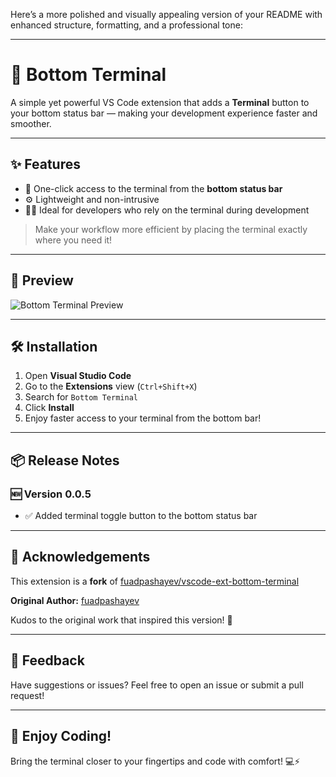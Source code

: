 Here’s a more polished and visually appealing version of your README with enhanced structure, formatting, and a professional tone:

---

# 🚀 Bottom Terminal

A simple yet powerful VS Code extension that adds a **Terminal** button to your bottom status bar — making your development experience faster and smoother.

---

## ✨ Features

* 📌 One-click access to the terminal from the **bottom status bar**
* ⚙️ Lightweight and non-intrusive
* 🧑‍💻 Ideal for developers who rely on the terminal during development

> Make your workflow more efficient by placing the terminal exactly where you need it!

---

## 📸 Preview

![Bottom Terminal Preview](https://res.cloudinary.com/practicaldev/image/fetch/s--7gH0SH2B--/c_limit%2Cf_auto%2Cfl_progressive%2Cq_auto%2Cw_880/https://dev-to-uploads.s3.amazonaws.com/uploads/articles/9k3wukskbf84f7f2kqwm.png)

---

## 🛠️ Installation

1. Open **Visual Studio Code**
2. Go to the **Extensions** view (`Ctrl+Shift+X`)
3. Search for `Bottom Terminal`
4. Click **Install**
5. Enjoy faster access to your terminal from the bottom bar!

---

## 📦 Release Notes

### 🆕 Version 0.0.5

* ✅ Added terminal toggle button to the bottom status bar

---

## 🙏 Acknowledgements

This extension is a **fork** of [fuadpashayev/vscode-ext-bottom-terminal](https://github.com/fuadpashayev/vscode-ext-bottom-terminal)

**Original Author:** [fuadpashayev](https://github.com/fuadpashayev)

Kudos to the original work that inspired this version! 🎉

---

## 💬 Feedback

Have suggestions or issues? Feel free to open an issue or submit a pull request!

---

## 🎉 Enjoy Coding!

Bring the terminal closer to your fingertips and code with comfort! 💻⚡
